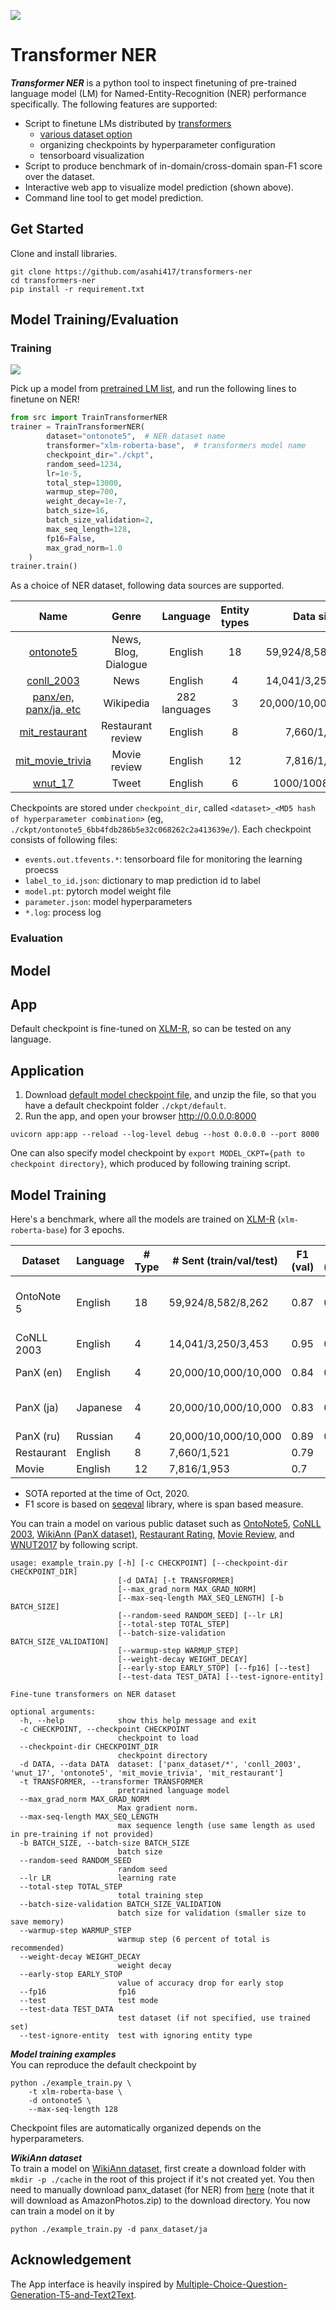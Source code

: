 
![](./asset/api.gif)

# Transformer NER  
***Transformer NER*** is a python tool to inspect finetuning of pre-trained language model (LM) for Named-Entity-Recognition (NER) performance specifically. 
The following features are supported:
- Script to finetune LMs distributed by [transformers](https://huggingface.co/models)
    - [various dataset option](#model-training) 
    - organizing checkpoints by hyperparameter configuration
    - tensorboard visualization
- Script to produce benchmark of in-domain/cross-domain span-F1 score over the dataset.
- Interactive web app to visualize model prediction (shown above).
- Command line tool to get model prediction.
 
## Get Started
Clone and install libraries.
```shell script
git clone https://github.com/asahi417/transformers-ner
cd transformers-ner
pip install -r requirement.txt
```

## Model Training/Evaluation
### Training

![](asset/tb_valid.png)

Pick up a model from [pretrained LM list](https://huggingface.co/models), and run the following lines to finetune on NER! 

```python
from src import TrainTransformerNER
trainer = TrainTransformerNER(
        dataset="ontonote5",  # NER dataset name
        transformer="xlm-roberta-base",  # transformers model name
        checkpoint_dir="./ckpt",  
        random_seed=1234,
        lr=1e-5,
        total_step=13000,
        warmup_step=700,
        weight_decay=1e-7,
        batch_size=16,
        batch_size_validation=2,
        max_seq_length=128,
        fp16=False,
        max_grad_norm=1.0
    )
trainer.train()
```
As a choice of NER dataset, following data sources are supported.   

|                                   Name                                  |         Genre        |    Language   | Entity types |       Data size      |
|:-----------------------------------------------------------------------:|:--------------------:|:-------------:|:------------:|:--------------------:|
|        [ontonote5](https://www.aclweb.org/anthology/N06-2015.pdf)       | News, Blog, Dialogue |    English    |           18 |   59,924/8,582/8,262 |
|       [conll_2003](https://www.aclweb.org/anthology/W03-0419.pdf)       |         News         |    English    |            4 |   14,041/3,250/3,453 |
| [panx/en, panx/ja, etc](https://www.aclweb.org/anthology/P17-1178.pdf)  |       Wikipedia      | 282 languages |            3 | 20,000/10,000/10,000 |
|     [mit_restaurant](https://groups.csail.mit.edu/sls/downloads/)       |   Restaurant review  |    English    |            8 |          7,660/1,521 |
|       [mit_movie_trivia](https://groups.csail.mit.edu/sls/downloads/)   |     Movie review     |    English    |           12 |          7,816/1,953 |
|       [wnut_17](https://noisy-text.github.io/2017/pdf/WNUT18.pdf)       |         Tweet        |    English    |            6 |       1000/1008/1287 |


Checkpoints are stored under `checkpoint_dir`, called `<dataset>_<MD5 hash of hyperparameter combination>` (eg, `./ckpt/ontonote5_6bb4fdb286b5e32c068262c2a413639e/`).
Each checkpoint consists of following files:
- `events.out.tfevents.*`: tensorboard file for monitoring the learning proecss
- `label_to_id.json`: dictionary to map prediction id to label
- `model.pt`: pytorch model weight file
- `parameter.json`: model hyperparameters
- `*.log`: process log

### Evaluation


## Model
## App
Default checkpoint is fine-tuned on [XLM-R](https://arxiv.org/pdf/1911.02116.pdf), so can be tested on any language.

## Application
1. Download [default model checkpoint file](https://drive.google.com/file/d/19SLaL_KMDXvI15oPlNRd6ZCNEdmypU7s/view?usp=sharing), 
and unzip the file, so that you have a default checkpoint folder `./ckpt/default`.
2. Run the app, and open your browser http://0.0.0.0:8000    

```shell script
uvicorn app:app --reload --log-level debug --host 0.0.0.0 --port 8000
```
One can also specify model checkpoint by `export MODEL_CKPT={path to checkpoint directory}`, which produced by following training script.

## Model Training
Here's a benchmark, where all the models are trained on [XLM-R](https://arxiv.org/pdf/1911.02116.pdf) (`xlm-roberta-base`) for 3 epochs.

| Dataset    | Language | # Type | # Sent (train/val/test) | F1 (val) | F1 (test) | SoTA F1 (test) | 
|------------|----------|--------|-------------------------|----------|-----------|-----------------| 
| OntoNote 5 | English  | 18     | 59,924/8,582/8,262      | 0.87     | 0.89      | 0.9207 ([BERT-MRC-DSC](https://arxiv.org/pdf/1911.02855.pdf)) |
| CoNLL 2003 | English  | 4      | 14,041/3,250/3,453      | 0.95     | 0.91      | 0.943 ([LUKE](https://arxiv.org/pdf/2010.01057v1.pdf)) |
| PanX (en)  | English  | 4      | 20,000/10,000/10,000    | 0.84     | 0.83      | 0.848 ([mBERT](https://arxiv.org/pdf/2005.00052.pdf)) | 
| PanX (ja)  | Japanese | 4      | 20,000/10,000/10,000    | 0.83     | 0.83      | 0.733 ([XLM-R](https://arxiv.org/pdf/2005.00052.pdf)) |
| PanX (ru)  | Russian  | 4      | 20,000/10,000/10,000    | 0.89     | 0.89      | - |
| Restaurant | English  | 8      | 7,660/1,521             | 0.79     | -         | - |
| Movie      | English  | 12     | 7,816/1,953             | 0.7      | -         | - |

- SOTA reported at the time of Oct, 2020.
- F1 score is based on [seqeval](https://pypi.org/project/seqeval/) library, where is span based measure.

You can train a model on various public dataset such as
[OntoNote5](https://www.aclweb.org/anthology/N06-2015.pdf),
[CoNLL 2003](https://www.aclweb.org/anthology/W03-0419.pdf),
[WikiAnn (PanX dataset)](https://www.aclweb.org/anthology/P17-1178.pdf),
[Restaurant Rating](https://groups.csail.mit.edu/sls/downloads/),
[Movie Review](https://groups.csail.mit.edu/sls/downloads/), and
[WNUT2017](https://noisy-text.github.io/2017/pdf/WNUT18.pdf) 
by following script. 

```shell script
usage: example_train.py [-h] [-c CHECKPOINT] [--checkpoint-dir CHECKPOINT_DIR]
                        [-d DATA] [-t TRANSFORMER]
                        [--max_grad_norm MAX_GRAD_NORM]
                        [--max-seq-length MAX_SEQ_LENGTH] [-b BATCH_SIZE]
                        [--random-seed RANDOM_SEED] [--lr LR]
                        [--total-step TOTAL_STEP]
                        [--batch-size-validation BATCH_SIZE_VALIDATION]
                        [--warmup-step WARMUP_STEP]
                        [--weight-decay WEIGHT_DECAY]
                        [--early-stop EARLY_STOP] [--fp16] [--test]
                        [--test-data TEST_DATA] [--test-ignore-entity]

Fine-tune transformers on NER dataset

optional arguments:
  -h, --help            show this help message and exit
  -c CHECKPOINT, --checkpoint CHECKPOINT
                        checkpoint to load
  --checkpoint-dir CHECKPOINT_DIR
                        checkpoint directory
  -d DATA, --data DATA  dataset: ['panx_dataset/*', 'conll_2003', 'wnut_17', 'ontonote5', 'mit_movie_trivia', 'mit_restaurant']
  -t TRANSFORMER, --transformer TRANSFORMER
                        pretrained language model
  --max_grad_norm MAX_GRAD_NORM
                        Max gradient norm.
  --max-seq-length MAX_SEQ_LENGTH
                        max sequence length (use same length as used in pre-training if not provided)
  -b BATCH_SIZE, --batch-size BATCH_SIZE
                        batch size
  --random-seed RANDOM_SEED
                        random seed
  --lr LR               learning rate
  --total-step TOTAL_STEP
                        total training step
  --batch-size-validation BATCH_SIZE_VALIDATION
                        batch size for validation (smaller size to save memory)
  --warmup-step WARMUP_STEP
                        warmup step (6 percent of total is recommended)
  --weight-decay WEIGHT_DECAY
                        weight decay
  --early-stop EARLY_STOP
                        value of accuracy drop for early stop
  --fp16                fp16
  --test                test mode
  --test-data TEST_DATA
                        test dataset (if not specified, use trained set)
  --test-ignore-entity  test with ignoring entity type
```

***Model training examples***  
You can reproduce the default checkpoint by 
```shell script
python ./example_train.py \
    -t xlm-roberta-base \
    -d ontonote5 \
    --max-seq-length 128
```
Checkpoint files are automatically organized depends on the hyperparameters.

***WikiAnn dataset***  
To train a model on [WikiAnn dataset](https://www.aclweb.org/anthology/P17-1178.pdf),
first create a download folder with `mkdir -p ./cache` in the root of this project if it's not created yet.
You then need to manually download panx_dataset (for NER) from
[here](https://www.amazon.com/clouddrive/share/d3KGCRCIYwhKJF0H3eWA26hjg2ZCRhjpEQtDL70FSBN?_encoding=UTF8&%2AVersion%2A=1&%2Aentries%2A=0&mgh=1) 
(note that it will download as AmazonPhotos.zip) to the download directory. You now can train a model on it by

```shell script
python ./example_train.py -d panx_dataset/ja
```

## Acknowledgement
The App interface is heavily inspired by [Multiple-Choice-Question-Generation-T5-and-Text2Text](https://github.com/renatoviolin/Multiple-Choice-Question-Generation-T5-and-Text2Text).



